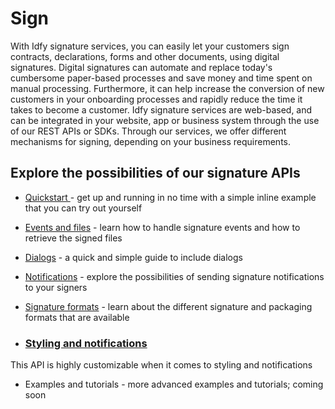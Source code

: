 # Sign

With Idfy signature services, you can easily let your customers sign contracts, declarations, forms and other documents, using digital signatures. Digital signatures can automate and replace today's cumbersome paper-based processes and save money and time spent on manual processing. Furthermore, it can help increase the conversion of new customers in your onboarding processes and rapidly reduce the time it takes to become a customer. Idfy signature services are web-based, and can be integrated in your website, app or business system through the use of our REST APIs or SDKs. Through our services, we offer different mechanisms for signing, depending on your business requirements.

## Explore the possibilities of our signature APIs

* [Quickstart ](/signature/get-started.md)- get up and running in no time with a simple inline example that you can try out yourself
* [Events and files](/signature/events-and-files.md) - learn how to handle signature events and how to retrieve the signed files
* [Dialogs](/signature/dialogs.md) - a quick and simple guide to include dialogs
* [Notifications](Notifications.md) - explore the possibilities of sending signature notifications to your signers
* [Signature formats](#) - learn about the different signature and packaging formats that are available

* ### [Styling and notifications](/signature/styling-and-notifications.md)

This API is highly customizable when it comes to styling and notifications

* Examples and tutorials - more advanced examples and tutorials; coming soon



